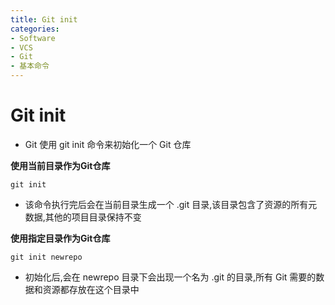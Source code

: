 ```yaml
---
title: Git init
categories:
- Software
- VCS
- Git
- 基本命令
---
```

# Git init

- Git 使用 git init 命令来初始化一个 Git 仓库

**使用当前目录作为Git仓库**

```shell
git init
```

- 该命令执行完后会在当前目录生成一个 .git 目录,该目录包含了资源的所有元数据,其他的项目目录保持不变

**使用指定目录作为Git仓库**

```shell
git init newrepo
```

- 初始化后,会在 newrepo 目录下会出现一个名为 .git 的目录,所有 Git 需要的数据和资源都存放在这个目录中